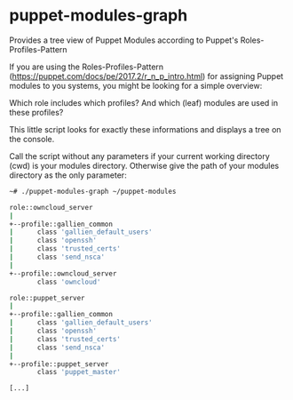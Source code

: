 # puppet-modules-graph
Provides a tree view of Puppet Modules according to  Puppet's Roles-Profiles-Pattern

If you are using the Roles-Profiles-Pattern (https://puppet.com/docs/pe/2017.2/r_n_p_intro.html) for assigning Puppet modules to you systems, you might be looking for a simple overview:

Which role includes which profiles? And which (leaf) modules are used in these profiles?

This little script looks for exactly these informations and displays a tree on the console.

Call the script without any parameters if your current working directory (cwd) is your modules directory. Otherwise give the path of your modules directory as the only parameter:

```Bash
~# ./puppet-modules-graph ~/puppet-modules

role::owncloud_server
|
+--profile::gallien_common
|      class 'gallien_default_users'
|      class 'openssh'
|      class 'trusted_certs' 
|      class 'send_nsca'
|
+--profile::owncloud_server
       class 'owncloud'

role::puppet_server
|
+--profile::gallien_common
|      class 'gallien_default_users'
|      class 'openssh'
|      class 'trusted_certs' 
|      class 'send_nsca'
|
+--profile::puppet_server
       class 'puppet_master'

[...]
```
